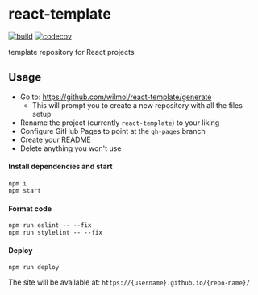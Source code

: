 # react-template

[![build](https://github.com/wilmol/react-template/workflows/build/badge.svg?event=push)](https://github.com/wilmol/react-template/actions?query=workflow%3Abuild)
[![codecov](https://codecov.io/gh/wilmol/react-template/branch/master/graph/badge.svg)](https://codecov.io/gh/wilmol/react-template)

template repository for React projects

## Usage
* Go to: https://github.com/wilmol/react-template/generate
  * This will prompt you to create a new repository with all the files setup
* Rename the project (currently `react-template`) to your liking
* Configure GitHub Pages to point at the `gh-pages` branch
* Create your README
* Delete anything you won't use

#### Install dependencies and start
```
npm i
npm start
```

#### Format code
```
npm run eslint -- --fix
npm run stylelint -- --fix
```

#### Deploy
```
npm run deploy
```
The site will be available at: `https://{username}.github.io/{repo-name}/`
